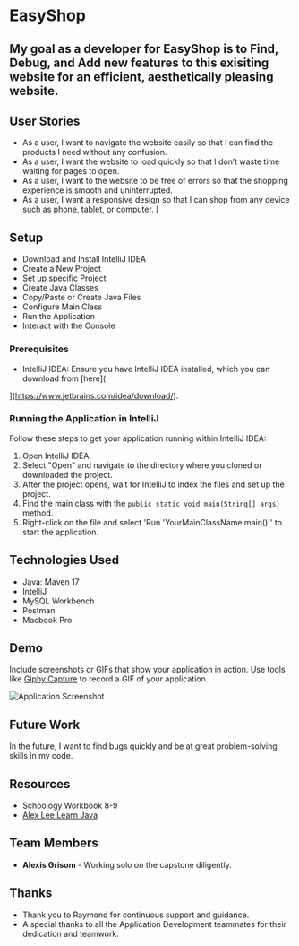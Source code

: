 # EasyShop

## My goal as a developer for EasyShop is to Find, Debug, and Add new features to this exisiting website for an efficient, aesthetically pleasing website.

## User Stories
- As a user, I want to navigate the website easily so that I can find the products I need without any confusion.
- As a user, I want the website to load quickly so that I don’t waste time waiting for pages to open.
- As a user, I want to the website to be free of errors so that the shopping experience is smooth and uninterrupted.
- As a user, I want a responsive design so that I can shop from any device such as phone, tablet, or computer.
[
## Setup
- Download and Install IntelliJ IDEA
- Create a New Project
- Set up specific Project
- Create Java Classes
- Copy/Paste or Create Java Files
- Configure Main Class
- Run the Application
- Interact with the Console

### Prerequisites

- IntelliJ IDEA: Ensure you have IntelliJ IDEA installed, which you can download from [here](



](https://www.jetbrains.com/idea/download/).

### Running the Application in IntelliJ
Follow these steps to get your application running within IntelliJ IDEA:
1. Open IntelliJ IDEA.
2. Select "Open" and navigate to the directory where you cloned or downloaded the project.
3. After the project opens, wait for IntelliJ to index the files and set up the project.
4. Find the main class with the `public static void main(String[] args)` method.
5. Right-click on the file and select 'Run 'YourMainClassName.main()'' to start the application.

## Technologies Used

- Java: Maven 17
- IntelliJ
- MySQL Workbench
- Postman 
- Macbook Pro


## Demo

Include screenshots or GIFs that show your application in action. Use tools like [Giphy Capture](https://giphy.com/apps/giphycapture) to record a GIF of your application.

![Application Screenshot](path/to/your/screenshot.png)

## Future Work

In the future, I want to find bugs quickly and be at great problem-solving skills in my code.


## Resources
- Schoology Workbook 8-9
- [Alex Lee Learn Java](https://www.example.com)

## Team Members

- **Alexis Grisom** - Working solo on the capstone diligently.


## Thanks

- Thank you to Raymond for continuous support and guidance. 
- A special thanks to all the Application Development teammates for their dedication and teamwork.

